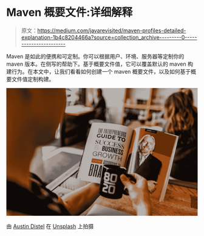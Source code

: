 # Maven 概要文件:详细解释

> 原文：<https://medium.com/javarevisited/maven-profiles-detailed-explanation-1b4c8204466a?source=collection_archive---------0----------------------->

Maven 是如此的便携和可定制。你可以根据用户、环境、服务器等定制你的 maven 版本。在侧写的帮助下。基于概要文件值，它可以覆盖默认的 maven 构建行为。在本文中，让我们看看如何创建一个 maven 概要文件，以及如何基于概要文件值定制构建。

![](img/9d1472c27192b5c5b367b03d89474b8a.png)

由 [Austin Distel](https://unsplash.com/@austindistel?utm_source=medium&utm_medium=referral) 在 [Unsplash](https://unsplash.com?utm_source=medium&utm_medium=referral) 上拍摄
